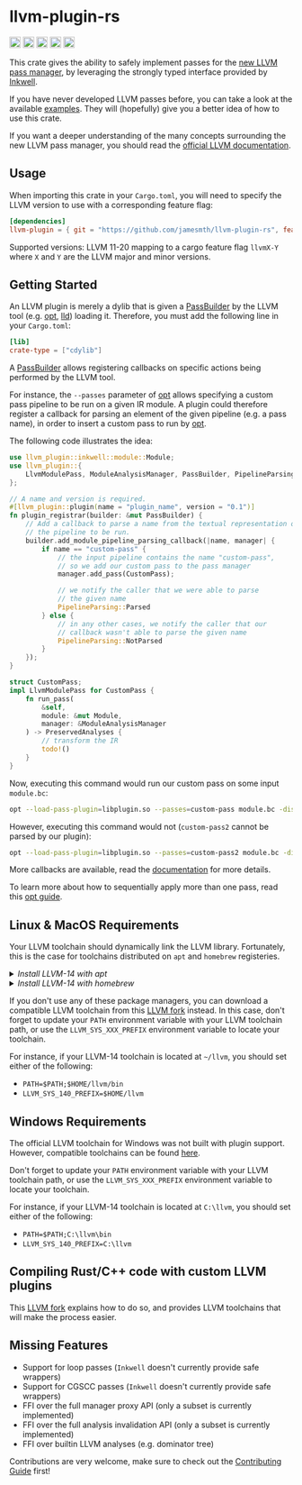 llvm-plugin-rs 
==============

[<img alt="version" src="https://img.shields.io/crates/v/llvm-plugin.svg?style=for-the-badge&color=fc8d62&logo=rust" height="20">](https://crates.io/crates/llvm-plugin)
[<img alt="doc" src="https://img.shields.io/badge/docs.rs-llvm--plugin-66c2a5?style=for-the-badge&labelColor=555555&logo=docs.rs" height="20">](https://docs.rs/llvm-plugin)
[<img alt="linux" src="https://img.shields.io/github/actions/workflow/status/jamesmth/llvm-plugin-rs/linux.yml?branch=master&label=linux&style=for-the-badge&logo=linux" height="20">](https://github.com/jamesmth/llvm-plugin-rs/actions/workflows/linux.yml?query=branch%3Amaster)
[<img alt="windows" src="https://img.shields.io/github/actions/workflow/status/jamesmth/llvm-plugin-rs/windows.yml?branch=master&label=windows&style=for-the-badge&logo=windows" height="20">](https://github.com/jamesmth/llvm-plugin-rs/actions/workflows/windows.yml?query=branch%3Amaster)
[<img alt="macos" src="https://img.shields.io/github/actions/workflow/status/jamesmth/llvm-plugin-rs/macos.yml?branch=master&label=macos&style=for-the-badge&logo=apple" height="20">](https://github.com/jamesmth/llvm-plugin-rs/actions/workflows/macos.yml?query=branch%3Amaster)

This crate gives the ability to safely implement passes for the [new LLVM pass manager], by leveraging the strongly typed interface
provided by [Inkwell].

If you have never developed LLVM passes before, you can take a look at the available [examples]. They will (hopefully) give you a
better idea of how to use this crate.

If you want a deeper understanding of the many concepts surrounding the new LLVM pass manager, you should read the [official LLVM
documentation].

[Inkwell]: https://github.com/TheDan64/inkwell
[new LLVM pass manager]: https://blog.llvm.org/posts/2021-03-26-the-new-pass-manager/
[examples]: https://github.com/jamesmth/llvm-plugin-rs/tree/master/examples
[official LLVM documentation]: https://llvm.org/docs/NewPassManager.html

## Usage

When importing this crate in your `Cargo.toml`, you will need to specify the LLVM version to use with a corresponding feature flag:

```toml
[dependencies]
llvm-plugin = { git = "https://github.com/jamesmth/llvm-plugin-rs", features = ["llvm20-1"] }
```

Supported versions: LLVM 11-20 mapping to a cargo feature flag `llvmX-Y` where `X` and `Y` are the LLVM major and minor versions.

## Getting Started

An LLVM plugin is merely a dylib that is given a [PassBuilder] by the LLVM tool (e.g. [opt], [lld])
loading it.
Therefore, you must add the following line in your `Cargo.toml`:

```toml
[lib]
crate-type = ["cdylib"]
```

A [PassBuilder] allows registering callbacks on specific actions being performed by the LLVM tool.

For instance, the `--passes` parameter of [opt] allows specifying a custom pass pipeline to be run on a given IR module. A plugin
could therefore register a callback for parsing an element of the given pipeline (e.g. a pass name), in order to insert a custom
pass to run by [opt].

The following code illustrates the idea:

```rust
use llvm_plugin::inkwell::module::Module;
use llvm_plugin::{
    LlvmModulePass, ModuleAnalysisManager, PassBuilder, PipelineParsing, PreservedAnalyses,
};

// A name and version is required.
#[llvm_plugin::plugin(name = "plugin_name", version = "0.1")]
fn plugin_registrar(builder: &mut PassBuilder) {
    // Add a callback to parse a name from the textual representation of
    // the pipeline to be run.
    builder.add_module_pipeline_parsing_callback(|name, manager| {
        if name == "custom-pass" {
            // the input pipeline contains the name "custom-pass",
            // so we add our custom pass to the pass manager
            manager.add_pass(CustomPass);

            // we notify the caller that we were able to parse
            // the given name
            PipelineParsing::Parsed
        } else {
            // in any other cases, we notify the caller that our
            // callback wasn't able to parse the given name
            PipelineParsing::NotParsed
        }
    });
}

struct CustomPass;
impl LlvmModulePass for CustomPass {
    fn run_pass(
        &self,
        module: &mut Module,
        manager: &ModuleAnalysisManager
    ) -> PreservedAnalyses {
        // transform the IR
        todo!()
    }
}
```

Now, executing this command would run our custom pass on some input `module.bc`:

```bash
opt --load-pass-plugin=libplugin.so --passes=custom-pass module.bc -disable-output
```

However, executing this command would not (`custom-pass2` cannot be parsed by our plugin):

```bash
opt --load-pass-plugin=libplugin.so --passes=custom-pass2 module.bc -disable-output
```

More callbacks are available, read the [documentation] for more details.

To learn more about how to sequentially apply more than one pass, read this [opt guide].

[opt]: https://www.llvm.org/docs/CommandGuide/opt.html
[lld]: https://lld.llvm.org/
[PassBuilder]: https://docs.rs/llvm-plugin/latest/llvm_plugin/struct.PassBuilder.html
[documentation]: https://docs.rs/llvm-plugin
[opt guide]: https://llvm.org/docs/NewPassManager.html#invoking-opt

## Linux & MacOS Requirements

Your LLVM toolchain should dynamically link the LLVM library. Fortunately, this is the case for toolchains
distributed on `apt` and `homebrew` registeries.

<details>
 <summary><em>Install LLVM-14 with apt</em></summary>

 ```shell
 $ apt install llvm-14
 ```

 </details>

<details>
 <summary><em>Install LLVM-14 with homebrew</em></summary>

 ```shell
 $ brew install llvm@14
 ```

 </details>

If you don't use any of these package managers, you can download a compatible LLVM toolchain from
this [LLVM fork] instead. In this case, don't forget to update your `PATH` environment variable with
your LLVM toolchain path, or use the `LLVM_SYS_XXX_PREFIX` environment variable to locate your toolchain.

For instance, if your LLVM-14 toolchain is located at `~/llvm`, you should set either of the following:
- `PATH=$PATH;$HOME/llvm/bin`
- `LLVM_SYS_140_PREFIX=$HOME/llvm`

## Windows Requirements

The official LLVM toolchain for Windows was not built with plugin support. However, compatible toolchains can be found
[here](https://github.com/jamesmth/llvm-project/releases).

Don't forget to update your `PATH` environment variable with your LLVM toolchain path, or use the `LLVM_SYS_XXX_PREFIX`
environment variable to locate your toolchain.

For instance, if your LLVM-14 toolchain is located at `C:\llvm`, you should set either of the following:
- `PATH=$PATH;C:\llvm\bin`
- `LLVM_SYS_140_PREFIX=C:\llvm`

## Compiling Rust/C++ code with custom LLVM plugins

This [LLVM fork] explains how to do so, and provides LLVM toolchains that will make the process easier.

[LLVM fork]: https://github.com/jamesmth/llvm-project

## Missing Features

- Support for loop passes (`Inkwell` doesn't currently provide safe wrappers)
- Support for CGSCC passes (`Inkwell` doesn't currently provide safe wrappers)
- FFI over the full manager proxy API (only a subset is currently implemented)
- FFI over the full analysis invalidation API (only a subset is currently implemented)
- FFI over builtin LLVM analyses (e.g. dominator tree)

Contributions are very welcome, make sure to check out the [Contributing Guide] first!

[Contributing Guide]: ./.github/CONTRIBUTING.md
